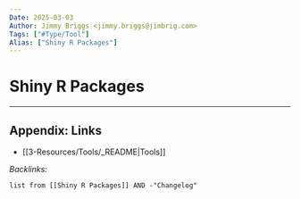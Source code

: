 ```yaml
---
Date: 2025-03-03
Author: Jimmy Briggs <jimmy.briggs@jimbrig.com>
Tags: ["#Type/Tool"]
Alias: ["Shiny R Packages"]
---
```


# Shiny R Packages

***

## Appendix: Links

- [[3-Resources/Tools/_README|Tools]]

*Backlinks:*

```dataview
list from [[Shiny R Packages]] AND -"Changelog"
```